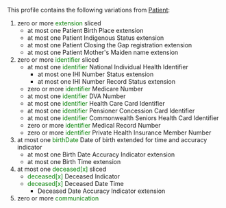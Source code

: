 This profile contains the following variations from [Patient](http://hl7.org/fhir/STU3/Patient):

1. zero or more <span style='color:green'> extension </span>  sliced
   * at most one Patient Birth Place extension
   * at most one Patient Indigenous Status extension
   * at most one Patient Closing the Gap registration extension
   * at most one Patient Mother's Maiden name extension
1. zero or more <span style='color:green'> identifier </span>  sliced
   * at most one <span style='color:green'> identifier </span> National Individual Health Identifier
      * at most one IHI Number Status extension
      * at most one IHI Number Record Status extension
   * zero or more <span style='color:green'> identifier </span> Medicare Number
   * at most one <span style='color:green'> identifier </span> DVA Number
   * at most one <span style='color:green'> identifier </span> Health Care Card Identifier
   * at most one <span style='color:green'> identifier </span> Pensioner Concession Card Identifier
   * at most one <span style='color:green'> identifier </span> Commonwealth Seniors Health Card Identifier
   * zero or more <span style='color:green'> identifier </span> Medical Record Number
   * zero or more <span style='color:green'> identifier </span> Private Health Insurance Member Number
1. at most one <span style='color:green'> birthDate </span> Date of birth extended for time and accuracy indicator
      * at most one Birth Date Accuracy Indicator extension
      * at most one Birth Time extension
1. at most one <span style='color:green'> deceased[x] </span>  sliced
   * <span style='color:green'> deceased[x] </span> Deceased Indicator
   * <span style='color:green'> deceased[x] </span> Deceased Date Time
      * Deceased Date Accuracy Indicator extension
1. zero or more <span style='color:green'> communication </span> 
